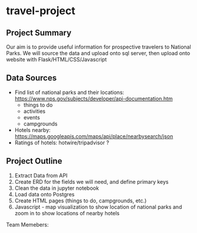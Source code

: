 # travel-project

## Project Summary
Our aim is to provide useful information for prospective travelers to National Parks.
We will source the data and upload onto sql server, then upload onto website with Flask/HTML/CSS/Javascript

## Data Sources
* Find list of national parks and their locations: https://www.nps.gov/subjects/developer/api-documentation.htm
  * things to do
  * activities
  * events
  * campgrounds
* Hotels nearby: https://maps.googleapis.com/maps/api/place/nearbysearch/json 
* Ratings of hotels: hotwire/tripadvisor ?

## Project Outline
1. Extract Data from API 
2. Create ERD for the fields we will need, and define primary keys
3. Clean the data in jupyter notebook
4. Load data onto Postgres 
5. Create HTML pages (things to do, campgrounds, etc.) 
6. Javascript - map visualization to show location of national parks and zoom in to show locations of nearby hotels 



Team Memebers: 
